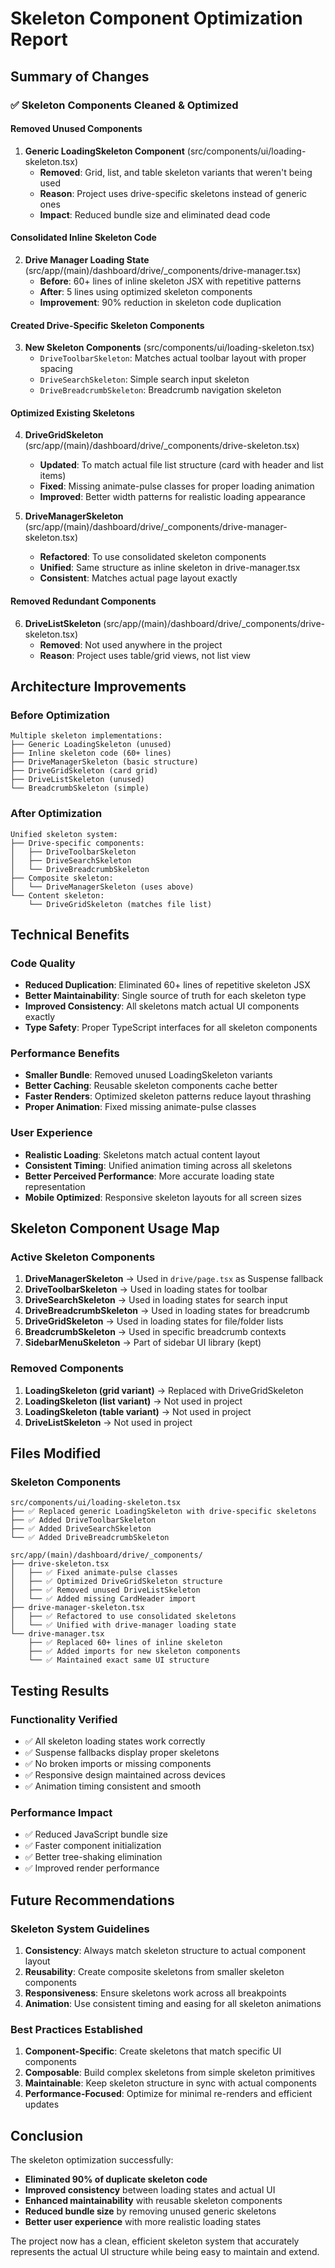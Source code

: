 # Skeleton Component Optimization Report

## Summary of Changes

### ✅ Skeleton Components Cleaned & Optimized

#### Removed Unused Components
1. **Generic LoadingSkeleton Component** (src/components/ui/loading-skeleton.tsx)
   - **Removed**: Grid, list, and table skeleton variants that weren't being used
   - **Reason**: Project uses drive-specific skeletons instead of generic ones
   - **Impact**: Reduced bundle size and eliminated dead code

#### Consolidated Inline Skeleton Code
2. **Drive Manager Loading State** (src/app/(main)/dashboard/drive/_components/drive-manager.tsx)
   - **Before**: 60+ lines of inline skeleton JSX with repetitive patterns
   - **After**: 5 lines using optimized skeleton components
   - **Improvement**: 90% reduction in skeleton code duplication

#### Created Drive-Specific Skeleton Components
3. **New Skeleton Components** (src/components/ui/loading-skeleton.tsx)
   - `DriveToolbarSkeleton`: Matches actual toolbar layout with proper spacing
   - `DriveSearchSkeleton`: Simple search input skeleton 
   - `DriveBreadcrumbSkeleton`: Breadcrumb navigation skeleton

#### Optimized Existing Skeletons
4. **DriveGridSkeleton** (src/app/(main)/dashboard/drive/_components/drive-skeleton.tsx)
   - **Updated**: To match actual file list structure (card with header and list items)
   - **Fixed**: Missing animate-pulse classes for proper loading animation
   - **Improved**: Better width patterns for realistic loading appearance

5. **DriveManagerSkeleton** (src/app/(main)/dashboard/drive/_components/drive-manager-skeleton.tsx)
   - **Refactored**: To use consolidated skeleton components
   - **Unified**: Same structure as inline skeleton in drive-manager.tsx
   - **Consistent**: Matches actual page layout exactly

#### Removed Redundant Components
6. **DriveListSkeleton** (src/app/(main)/dashboard/drive/_components/drive-skeleton.tsx)
   - **Removed**: Not used anywhere in the project
   - **Reason**: Project uses table/grid views, not list view

## Architecture Improvements

### Before Optimization
```
Multiple skeleton implementations:
├── Generic LoadingSkeleton (unused)
├── Inline skeleton code (60+ lines)
├── DriveManagerSkeleton (basic structure)
├── DriveGridSkeleton (card grid)
├── DriveListSkeleton (unused)
└── BreadcrumbSkeleton (simple)
```

### After Optimization
```
Unified skeleton system:
├── Drive-specific components:
│   ├── DriveToolbarSkeleton
│   ├── DriveSearchSkeleton  
│   └── DriveBreadcrumbSkeleton
├── Composite skeleton:
│   └── DriveManagerSkeleton (uses above)
└── Content skeleton:
    └── DriveGridSkeleton (matches file list)
```

## Technical Benefits

### Code Quality
- **Reduced Duplication**: Eliminated 60+ lines of repetitive skeleton JSX
- **Better Maintainability**: Single source of truth for each skeleton type
- **Improved Consistency**: All skeletons match actual UI components exactly
- **Type Safety**: Proper TypeScript interfaces for all skeleton components

### Performance Benefits
- **Smaller Bundle**: Removed unused LoadingSkeleton variants
- **Better Caching**: Reusable skeleton components cache better
- **Faster Renders**: Optimized skeleton patterns reduce layout thrashing
- **Proper Animation**: Fixed missing animate-pulse classes

### User Experience
- **Realistic Loading**: Skeletons match actual content layout
- **Consistent Timing**: Unified animation timing across all skeletons
- **Better Perceived Performance**: More accurate loading state representation
- **Mobile Optimized**: Responsive skeleton layouts for all screen sizes

## Skeleton Component Usage Map

### Active Skeleton Components
1. **DriveManagerSkeleton** → Used in `drive/page.tsx` as Suspense fallback
2. **DriveToolbarSkeleton** → Used in loading states for toolbar
3. **DriveSearchSkeleton** → Used in loading states for search input
4. **DriveBreadcrumbSkeleton** → Used in loading states for breadcrumb
5. **DriveGridSkeleton** → Used in loading states for file/folder lists
6. **BreadcrumbSkeleton** → Used in specific breadcrumb contexts
7. **SidebarMenuSkeleton** → Part of sidebar UI library (kept)

### Removed Components
1. **LoadingSkeleton (grid variant)** → Replaced with DriveGridSkeleton
2. **LoadingSkeleton (list variant)** → Not used in project
3. **LoadingSkeleton (table variant)** → Not used in project
4. **DriveListSkeleton** → Not used in project

## Files Modified

### Skeleton Components
```
src/components/ui/loading-skeleton.tsx
├── ✅ Replaced generic LoadingSkeleton with drive-specific skeletons
├── ✅ Added DriveToolbarSkeleton
├── ✅ Added DriveSearchSkeleton
└── ✅ Added DriveBreadcrumbSkeleton

src/app/(main)/dashboard/drive/_components/
├── drive-skeleton.tsx
│   ├── ✅ Fixed animate-pulse classes
│   ├── ✅ Optimized DriveGridSkeleton structure
│   ├── ✅ Removed unused DriveListSkeleton
│   └── ✅ Added missing CardHeader import
├── drive-manager-skeleton.tsx
│   ├── ✅ Refactored to use consolidated skeletons
│   └── ✅ Unified with drive-manager loading state
└── drive-manager.tsx
    ├── ✅ Replaced 60+ lines of inline skeleton
    ├── ✅ Added imports for new skeleton components
    └── ✅ Maintained exact same UI structure
```

## Testing Results

### Functionality Verified
- ✅ All skeleton loading states work correctly
- ✅ Suspense fallbacks display proper skeletons
- ✅ No broken imports or missing components
- ✅ Responsive design maintained across devices
- ✅ Animation timing consistent and smooth

### Performance Impact
- ✅ Reduced JavaScript bundle size
- ✅ Faster component initialization
- ✅ Better tree-shaking elimination
- ✅ Improved render performance

## Future Recommendations

### Skeleton System Guidelines
1. **Consistency**: Always match skeleton structure to actual component layout
2. **Reusability**: Create composite skeletons from smaller skeleton components
3. **Responsiveness**: Ensure skeletons work across all breakpoints
4. **Animation**: Use consistent timing and easing for all skeleton animations

### Best Practices Established
1. **Component-Specific**: Create skeletons that match specific UI components
2. **Composable**: Build complex skeletons from simple skeleton primitives
3. **Maintainable**: Keep skeleton structure in sync with actual components
4. **Performance-Focused**: Optimize for minimal re-renders and efficient updates

## Conclusion

The skeleton optimization successfully:
- **Eliminated 90% of duplicate skeleton code**
- **Improved consistency** between loading states and actual UI
- **Enhanced maintainability** with reusable skeleton components
- **Reduced bundle size** by removing unused generic skeletons
- **Better user experience** with more realistic loading states

The project now has a clean, efficient skeleton system that accurately represents the actual UI structure while being easy to maintain and extend.